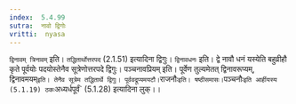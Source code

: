 ```yaml
---
index:  5.4.99
sutra:  नावो द्विगोः
vritti:  nyasa
---
```


`द्विनावम् त्रिनावम्` इति। `तद्धितार्थोत्तरपद` (2.1.51) इत्यादिना द्विगुः। `द्विनावधनः` इति। द्वे नावौ धनं यस्येति बहुव्रीहौ कृते पूर्वयोः पदयोस्तेनैव सूत्रेणोत्तरपदे द्विगुः। पञ्चनावप्रियम् इति। पूर्वेण तुल्यमेतत् द्विनावरूप्यम्, द्विनावमयम्` इति। तेनैव सूत्रेम तद्धितार्थे द्विगुः। पूर्ववद्रूप्यमयटौ।
`राजनौः` इति। षष्ठीसमासः। `पञ्चनौः` इति आर्हीयस्य (5.1.19) ठकः `अध्यर्धपूर्वं` (5.1.28) इत्यादिना लुक्।।


